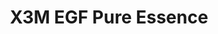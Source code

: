 ---  
title: X3M EGF Pure Essence
description:
image: /images/banner.jpg
shop_link: 'https://www.beauty-bar.se/partner/pipers-hudvard/?add-to-cart=1587'
info_link: 'https://www.beauty-bar.se/produkt/x3m-egf-pure-essence50ml/'
pris: '495:-'
category:
---